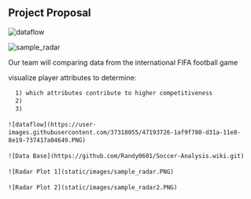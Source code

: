 
## Project Proposal
![dataflow](https://user-images.githubusercontent.com/37318055/47193726-1af9f780-d31a-11e8-8e19-737417a04649.PNG)

![sample_radar](https://user-images.githubusercontent.com/37318055/47193799-69a79180-d31a-11e8-8b39-f9af0d382cb7.PNG)

  Our team will comparing data from the international FIFA football game

  visualize player attributes to determine:
  
      1) which attributes contribute to higher competitiveness
      2) 
      3)
  
    ![dataflow](https://user-images.githubusercontent.com/37318055/47193726-1af9f780-d31a-11e8-8e19-737417a04649.PNG)
    
    ![Data Base](https://github.com/Randy0601/Soccer-Analysis.wiki.git)
    
    ![Radar Plot 1](static/images/sample_radar.PNG)
    
    ![Radar Plot 2](static/images/sample_radar2.PNG)
